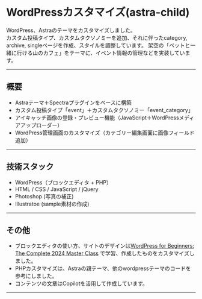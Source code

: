 # WordPressカスタマイズ(astra-child)

WordPress、Astraのテーマをカスタマイズしました。  
カスタム投稿タイプ、カスタムタクソノミーを追加、それに伴ったcategory, archive, singleページを作成、スタイルを調整しています。 
架空の「ペットと一緒に行ける山のカフェ」をテーマに、イベント情報の管理などを実装しています。

---

## 概要

- Astraテーマ＋Spectraプラグインをベースに構築
- カスタム投稿タイプ「event」＋カスタムタクソノミー「event_category」
- アイキャッチ画像の登録・プレビュー機能（JavaScript＋WordPressメディアアップローダー）
- WordPress管理画面のカスタマイズ（カテゴリー編集画面に画像フィールド追加）


---

## 技術スタック

- WordPress（ブロックエディタ + PHP）
- HTML / CSS / JavaScript / jQuery
- Photoshop (写真の補正)
- Illustratoe (sample素材の作成)

---

## その他

- ブロックエディタの使い方、サイトのデザインは[WordPress for Beginners: The Complete 2024 Master Class](https://www.udemy.com/course/wordpress-for-beginners-the-complete-2019-wordpress-guide/?srsltid=AfmBOopa9PHOUjp1yTAU0-mgcL3QsbAvhoZ2r616mu-TsvPkbAOE1wbK&couponCode=PMNVD2525) で学習、作成したものをカスタマイズしました。
- PHPカスタマイズは、Astraの親テーマ、他のwordpressテーマのコードを参考にしました。
- コンテンツの文章はCopilotを活用して作成しています。

---

